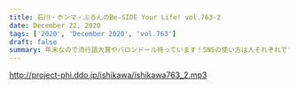 ```yaml
---
title: 石川・ホンマ・ぶるんのBe-SIDE Your Life! vol.763-2
date: December 22, 2020
tags: ['2020', 'December 2020', 'vol.763']
draft: false
summary: 年末なので流行語大賞やバロンドール待っています！SNSの使い方は人それぞれです！
---
```


http://project-phi.ddo.jp/ishikawa/ishikawa763_2.mp3
